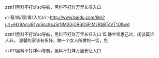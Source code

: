 zztt11黑料不打烊so导航，黑料不打烊万里长征入口

👉最/新/观/看/入/口/👉http://www.baidu.com/link?url=jHz8AcivB1yuSpc8sJSrNM3GjOR6OSPiMLRbBTcVT1O&wd

zztt11黑料不打烊so导航，黑料不打烊万里长征入口	15.静坐常思己过，闲谈莫论人非。
温馨的家该有多好。做一个女人所做的一切，免


zztt11黑料不打烊so导航，黑料不打烊万里长征入口
